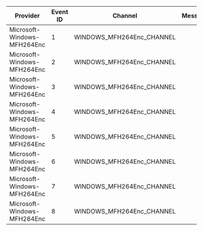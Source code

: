 Provider                     |  Event ID  |  Channel                    |  Message
-----------------------------|------------|-----------------------------|---------
Microsoft-Windows-MFH264Enc  |  1         |  WINDOWS_MFH264Enc_CHANNEL  |
Microsoft-Windows-MFH264Enc  |  2         |  WINDOWS_MFH264Enc_CHANNEL  |
Microsoft-Windows-MFH264Enc  |  3         |  WINDOWS_MFH264Enc_CHANNEL  |
Microsoft-Windows-MFH264Enc  |  4         |  WINDOWS_MFH264Enc_CHANNEL  |
Microsoft-Windows-MFH264Enc  |  5         |  WINDOWS_MFH264Enc_CHANNEL  |
Microsoft-Windows-MFH264Enc  |  6         |  WINDOWS_MFH264Enc_CHANNEL  |
Microsoft-Windows-MFH264Enc  |  7         |  WINDOWS_MFH264Enc_CHANNEL  |
Microsoft-Windows-MFH264Enc  |  8         |  WINDOWS_MFH264Enc_CHANNEL  |